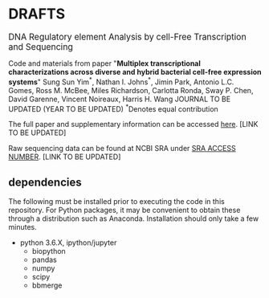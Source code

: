 # DRAFTS

<big>DNA Regulatory element Analysis by cell-Free Transcription and Sequencing</big>

<p>Code and materials from paper "<b>Multiplex transcriptional characterizations across diverse and hybrid bacterial cell-free expression systems</b>" Sung Sun Yim<sup>*</sup>, Nathan I. Johns<sup>*</sup>, Jimin Park, Antonio L.C. Gomes, Ross M. McBee, Miles Richardson, Carlotta Ronda, Sway P. Chen, David Garenne, Vincent Noireaux, Harris H. Wang JOURNAL TO BE UPDATED (YEAR TO BE UPDATED) <sup>*</sup>Denotes equal contribution</p>

<p>The full paper and supplementary information can be accessed <a href="http://wanglab.c2b2.columbia.edu/publications/">here</a>. [LINK TO BE UPDATED]</p>

<p>Raw sequencing data can be found at NCBI SRA under <a href="http://wanglab.c2b2.columbia.edu/publications/">SRA ACCESS NUMBER</a>. [LINK TO BE UPDATED]</p>

## dependencies
The following must be installed prior to executing the code in this repository. For Python packages, it may be convenient to obtain these through a distribution such as Anaconda. Installation should only take a few minutes.
<UL>
<LI>python 3.6.X, ipython/jupyter
<UL>
<LI>biopython
<LI>pandas
<LI>numpy
<LI>scipy
<LI>bbmerge
</UL>
</UL>
